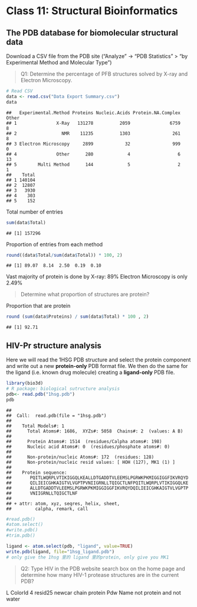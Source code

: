 Class 11: Structural Bioinformatics
================

## The PDB database for biomolecular structural data

Download a CSV file from the PDB site (“Analyze” -\> “PDB Statistics” \>
“by Experimental Method and Molecular Type”)

> Q1: Determine the percentage of PFB structures solved by X-ray and
> Electron Microscopy.

``` r
# Read CSV
data <- read.csv("Data Export Summary.csv")
data
```

    ##   Experimental.Method Proteins Nucleic.Acids Protein.NA.Complex Other
    ## 1               X-Ray   131278          2059               6759     8
    ## 2                 NMR    11235          1303                261     8
    ## 3 Electron Microscopy     2899            32                999     0
    ## 4               Other      280             4                  6    13
    ## 5        Multi Method      144             5                  2     1
    ##    Total
    ## 1 140104
    ## 2  12807
    ## 3   3930
    ## 4    303
    ## 5    152

Total number of entries

``` r
sum(data$Total)
```

    ## [1] 157296

Proportion of entries from each method

``` r
round((data$Total/sum(data$Total)) * 100, 2)
```

    ## [1] 89.07  8.14  2.50  0.19  0.10

Vast majority of protein is done by X-ray: 89% Electron Microscopy is
only 2.49%

> Determine what proportion of structures are protein?

Proportion that are protein

``` r
round (sum(data$Proteins) / sum(data$Total) * 100 , 2)
```

    ## [1] 92.71

## HIV-Pr structure analysis

Here we will read the 1HSG PDB structure and select the protein
component and write out a new **protein-only** PDB format file. We then
do the same for the ligand (i.e. known drug molecule) creating a
**ligand-only** PDB file.

``` r
library(bio3d)
# R package: biological sutructure analysis
pdb<- read.pdb("1hsg.pdb")
pdb
```

    ## 
    ##  Call:  read.pdb(file = "1hsg.pdb")
    ## 
    ##    Total Models#: 1
    ##      Total Atoms#: 1686,  XYZs#: 5058  Chains#: 2  (values: A B)
    ## 
    ##      Protein Atoms#: 1514  (residues/Calpha atoms#: 198)
    ##      Nucleic acid Atoms#: 0  (residues/phosphate atoms#: 0)
    ## 
    ##      Non-protein/nucleic Atoms#: 172  (residues: 128)
    ##      Non-protein/nucleic resid values: [ HOH (127), MK1 (1) ]
    ## 
    ##    Protein sequence:
    ##       PQITLWQRPLVTIKIGGQLKEALLDTGADDTVLEEMSLPGRWKPKMIGGIGGFIKVRQYD
    ##       QILIEICGHKAIGTVLVGPTPVNIIGRNLLTQIGCTLNFPQITLWQRPLVTIKIGGQLKE
    ##       ALLDTGADDTVLEEMSLPGRWKPKMIGGIGGFIKVRQYDQILIEICGHKAIGTVLVGPTP
    ##       VNIIGRNLLTQIGCTLNF
    ## 
    ## + attr: atom, xyz, seqres, helix, sheet,
    ##         calpha, remark, call

``` r
#read.pdb()
#atom.select()
#write.pdb()
#trim.pdb()
```

``` r
ligand <- atom.select(pdb, "ligand", value=TRUE)
write.pdb(ligand, file="1hsg_ligand.pdb")
# only give the 1hsg 里的 ligand 里的protein, only give you MK1
```

> Q2: Type HIV in the PDB website search box on the home page and
> determine how many HIV-1 protease structures are in the current PDB?

L ColorId 4 resid25 newcar chain protein Pdw Name not protein and not
water
